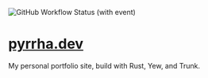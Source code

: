![GitHub Workflow Status (with event)](https://img.shields.io/github/actions/workflow/status/JustPyrrha/pyrrha.dev/delpoy.yml?style=flat-square)

# [pyrrha.dev](https://pyrrha.dev)
My personal portfolio site, build with Rust, Yew, and Trunk.
